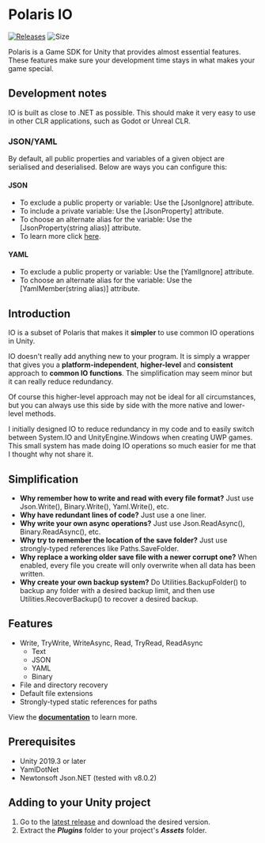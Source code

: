 # Polaris IO
[![Releases](https://img.shields.io/github/release/dynamiquel/Polaris-IO?include_prereleases)](https://github.com/dynamiquel/Polaris-IO/releases)
![Size](https://img.shields.io/github/languages/code-size/dynamiquel/Polaris-IO)

Polaris is a Game SDK for Unity that provides almost essential features. These features make sure your development time stays in what makes your game special.


## Development notes
IO is built as close to .NET as possible. This should make it very easy to use in other CLR applications, such as Godot or Unreal CLR.

### JSON/YAML
By default, all public properties and variables of a given object are serialised and deserialised. Below are ways you can configure this:

#### JSON
- To exclude a public property or variable: Use the [JsonIgnore] attribute.
- To include a private variable: Use the [JsonProperty] attribute.
- To choose an alternate alias for the variable: Use the [JsonProperty(string alias)] attribute.
- To learn more click [here](https://www.newtonsoft.com/json/help/html/SerializationAttributes.htm).

#### YAML
- To exclude a public property or variable: Use the [YamlIgnore] attribute.
- To choose an alternate alias for the variable: Use the [YamlMember(string alias)] attribute.

## Introduction
IO is a subset of Polaris that makes it **simpler** to use common IO operations in Unity.

IO doesn't really add anything new to your program. It is simply a wrapper that gives you a **platform-independent**, **higher-level** and **consistent** approach to **common IO functions**. The simplification may seem minor but it can really reduce redundancy.

Of course this higher-level approach may not be ideal for all circumstances, but you can always use this side by side with the more native and lower-level methods.

I initially designed IO to reduce redundancy in my code and to easily switch between System.IO and UnityEngine.Windows when creating UWP games. This small system has made doing IO operations so much easier for me that I thought why not share it.

## Simplification
- **Why remember how to write and read with every file format?** Just use Json.Write(), Binary.Write(), Yaml.Write(), etc.
- **Why have redundant lines of code?** Just use a one liner.
- **Why write your own async operations?** Just use Json.ReadAsync(), Binary.ReadAsync(), etc.
- **Why try to remember the location of the save folder?** Just use strongly-typed references like Paths.SaveFolder.
- **Why replace a working older save file with a newer corrupt one?** When enabled, every file you create will only overwrite when all data has been written.
- **Why create your own backup system?** Do Utilities.BackupFolder() to backup any folder with a desired backup limit, and then use Utilities.RecoverBackup() to recover a desired backup.

## Features
- Write, TryWrite, WriteAsync, Read, TryRead, ReadAsync
  - Text
  - JSON
  - YAML
  - Binary
- File and directory recovery
- Default file extensions
- Strongly-typed static references for paths

View the **[documentation](https://polaris-io.readthedocs.io/en/latest/)** to learn more.

## Prerequisites
- Unity 2019.3 or later
- YamlDotNet
- Newtonsoft Json.NET (tested with v8.0.2)

## Adding to your Unity project
<ol>
  <li>Go to the <a href="https://github.com/dynamiquel/Polaris-IO/releases/latest">latest release</a> and download the desired version.</li>
  <li>Extract the <i><b>Plugins</b></i> folder to your project's <i><b>Assets</b></i> folder.</li>
